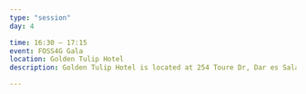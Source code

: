 ```yaml
---
type: "session"
day: 4

time: 16:30 – 17:15
event: FOSS4G Gala
location: Golden Tulip Hotel
description: Golden Tulip Hotel is located at 254 Toure Dr, Dar es Salaam

---
```

